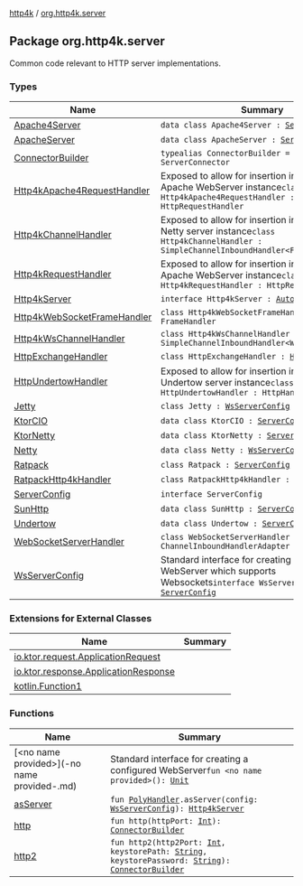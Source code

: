 [http4k](../index.md) / [org.http4k.server](./index.md)

## Package org.http4k.server

Common code relevant to HTTP server implementations.

### Types

| Name | Summary |
|---|---|
| [Apache4Server](-apache4-server/index.md) | `data class Apache4Server : `[`ServerConfig`](-server-config/index.md) |
| [ApacheServer](-apache-server/index.md) | `data class ApacheServer : `[`ServerConfig`](-server-config/index.md) |
| [ConnectorBuilder](-connector-builder.md) | `typealias ConnectorBuilder = (Server) -> ServerConnector` |
| [Http4kApache4RequestHandler](-http4k-apache4-request-handler/index.md) | Exposed to allow for insertion into a customised Apache WebServer instance`class Http4kApache4RequestHandler : HttpRequestHandler` |
| [Http4kChannelHandler](-http4k-channel-handler/index.md) | Exposed to allow for insertion into a customised Netty server instance`class Http4kChannelHandler : SimpleChannelInboundHandler<FullHttpRequest>` |
| [Http4kRequestHandler](-http4k-request-handler/index.md) | Exposed to allow for insertion into a customised Apache WebServer instance`class Http4kRequestHandler : HttpRequestHandler` |
| [Http4kServer](-http4k-server/index.md) | `interface Http4kServer : `[`AutoCloseable`](https://docs.oracle.com/javase/9/docs/api/java/lang/AutoCloseable.html) |
| [Http4kWebSocketFrameHandler](-http4k-web-socket-frame-handler/index.md) | `class Http4kWebSocketFrameHandler : FrameHandler` |
| [Http4kWsChannelHandler](-http4k-ws-channel-handler/index.md) | `class Http4kWsChannelHandler : SimpleChannelInboundHandler<WebSocketFrame>` |
| [HttpExchangeHandler](-http-exchange-handler/index.md) | `class HttpExchangeHandler : `[`HttpHandler`](https://docs.oracle.com/javase/9/docs/api/com/sun/net/httpserver/HttpHandler.html) |
| [HttpUndertowHandler](-http-undertow-handler/index.md) | Exposed to allow for insertion into a customised Undertow server instance`class HttpUndertowHandler : HttpHandler` |
| [Jetty](-jetty/index.md) | `class Jetty : `[`WsServerConfig`](-ws-server-config/index.md) |
| [KtorCIO](-ktor-c-i-o/index.md) | `data class KtorCIO : `[`ServerConfig`](-server-config/index.md) |
| [KtorNetty](-ktor-netty/index.md) | `data class KtorNetty : `[`ServerConfig`](-server-config/index.md) |
| [Netty](-netty/index.md) | `data class Netty : `[`WsServerConfig`](-ws-server-config/index.md) |
| [Ratpack](-ratpack/index.md) | `class Ratpack : `[`ServerConfig`](-server-config/index.md) |
| [RatpackHttp4kHandler](-ratpack-http4k-handler/index.md) | `class RatpackHttp4kHandler : Handler` |
| [ServerConfig](-server-config/index.md) | `interface ServerConfig` |
| [SunHttp](-sun-http/index.md) | `data class SunHttp : `[`ServerConfig`](-server-config/index.md) |
| [Undertow](-undertow/index.md) | `data class Undertow : `[`ServerConfig`](-server-config/index.md) |
| [WebSocketServerHandler](-web-socket-server-handler/index.md) | `class WebSocketServerHandler : ChannelInboundHandlerAdapter` |
| [WsServerConfig](-ws-server-config/index.md) | Standard interface for creating a configured WebServer which supports Websockets`interface WsServerConfig : `[`ServerConfig`](-server-config/index.md) |

### Extensions for External Classes

| Name | Summary |
|---|---|
| [io.ktor.request.ApplicationRequest](io.ktor.request.-application-request/index.md) |  |
| [io.ktor.response.ApplicationResponse](io.ktor.response.-application-response/index.md) |  |
| [kotlin.Function1](kotlin.-function1/index.md) |  |

### Functions

| Name | Summary |
|---|---|
| [&lt;no name provided&gt;](-no name provided-.md) | Standard interface for creating a configured WebServer`fun <no name provided>(): `[`Unit`](https://kotlinlang.org/api/latest/jvm/stdlib/kotlin/-unit/index.html) |
| [asServer](as-server.md) | `fun `[`PolyHandler`](../org.http4k.websocket/-poly-handler/index.md)`.asServer(config: `[`WsServerConfig`](-ws-server-config/index.md)`): `[`Http4kServer`](-http4k-server/index.md) |
| [http](http.md) | `fun http(httpPort: `[`Int`](https://kotlinlang.org/api/latest/jvm/stdlib/kotlin/-int/index.html)`): `[`ConnectorBuilder`](-connector-builder.md) |
| [http2](http2.md) | `fun http2(http2Port: `[`Int`](https://kotlinlang.org/api/latest/jvm/stdlib/kotlin/-int/index.html)`, keystorePath: `[`String`](https://kotlinlang.org/api/latest/jvm/stdlib/kotlin/-string/index.html)`, keystorePassword: `[`String`](https://kotlinlang.org/api/latest/jvm/stdlib/kotlin/-string/index.html)`): `[`ConnectorBuilder`](-connector-builder.md) |
